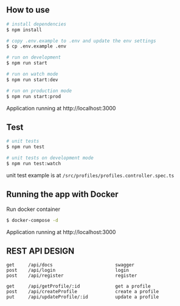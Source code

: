## How to use

```bash
# install dependencies
$ npm install

# copy .env.example to .env and update the env settings
$ cp .env.example .env

# run on development
$ npm run start

# run on watch mode
$ npm run start:dev

# run on production mode
$ npm run start:prod
```

Application running at http://localhost:3000



## Test

```bash
# unit tests
$ npm run test

# unit tests on development mode
$ npm run test:watch
```

unit test example is at `/src/profiles/profiles.controller.spec.ts`



## Running the app with Docker

Run docker container

```bash
$ docker-compose -d
```

Application running at http://localhost:3000


## REST API DESIGN

```
get     /api/docs              	 	    swagger
post    /api/login              	 	login
post    /api/register            	    register

get     /api/getProfile/:id             get a profile
post    /api/createProfile              create a profile
put     /api/updateProfile/:id          update a profile
```

